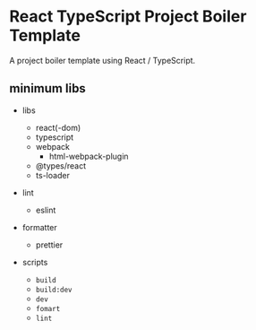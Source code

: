 # React TypeScript Project Boiler Template

A project boiler template using React / TypeScript.

## minimum libs

- libs

  - react(-dom)
  - typescript
  - webpack
    - html-webpack-plugin
  - @types/react
  - ts-loader

- lint

  - eslint

- formatter

  - prettier

- scripts
  - `build`
  - `build:dev`
  - `dev`
  - `fomart`
  - `lint`

